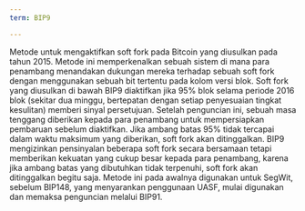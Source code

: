 ```yaml
---
term: BIP9

---
```

Metode untuk mengaktifkan soft fork pada Bitcoin yang diusulkan pada tahun 2015. Metode ini memperkenalkan sebuah sistem di mana para penambang menandakan dukungan mereka terhadap sebuah soft fork dengan menggunakan sebuah bit tertentu pada kolom versi blok. Soft fork yang diusulkan di bawah BIP9 diaktifkan jika 95% blok selama periode 2016 blok (sekitar dua minggu, bertepatan dengan setiap penyesuaian tingkat kesulitan) memberi sinyal persetujuan. Setelah penguncian ini, sebuah masa tenggang diberikan kepada para penambang untuk mempersiapkan pembaruan sebelum diaktifkan. Jika ambang batas 95% tidak tercapai dalam waktu maksimum yang diberikan, soft fork akan ditinggalkan. BIP9 mengizinkan pensinyalan beberapa soft fork secara bersamaan tetapi memberikan kekuatan yang cukup besar kepada para penambang, karena jika ambang batas yang dibutuhkan tidak terpenuhi, soft fork akan ditinggalkan begitu saja. Metode ini pada awalnya digunakan untuk SegWit, sebelum BIP148, yang menyarankan penggunaan UASF, mulai digunakan dan memaksa penguncian melalui BIP91.